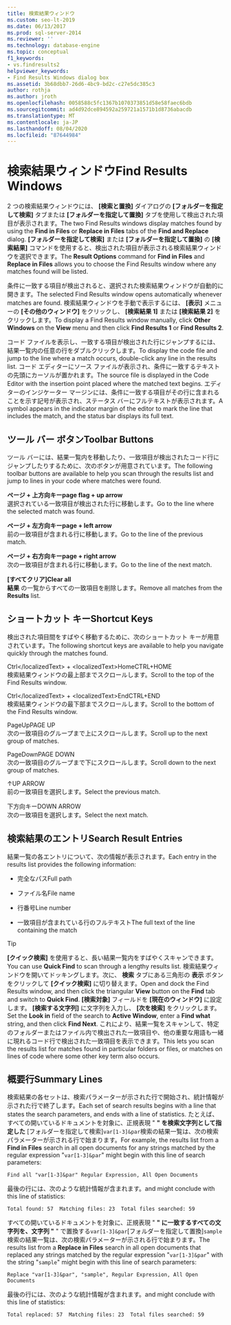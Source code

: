 ```yaml
---
title: 検索結果ウィンドウ
ms.custom: seo-lt-2019
ms.date: 06/13/2017
ms.prod: sql-server-2014
ms.reviewer: ''
ms.technology: database-engine
ms.topic: conceptual
f1_keywords:
- vs.findresults2
helpviewer_keywords:
- Find Results Windows dialog box
ms.assetid: 3b68dbb7-26d6-4bc9-bd2c-c27e5dc385c3
author: rothja
ms.author: jroth
ms.openlocfilehash: 0058588c5fc1367b1070373851d58e58faec6bdb
ms.sourcegitcommit: ad4d92dce894592a259721a1571b1d8736abacdb
ms.translationtype: MT
ms.contentlocale: ja-JP
ms.lasthandoff: 08/04/2020
ms.locfileid: "87644984"
---
```

# <a name="find-results-windows"></a><span data-ttu-id="f9059-102">検索結果ウィンドウ</span><span class="sxs-lookup"><span data-stu-id="f9059-102">Find Results Windows</span></span>
  <span data-ttu-id="f9059-103">2 つの検索結果ウィンドウには、 **[検索と置換]** ダイアログの **[フォルダーを指定して検索]** タブまたは **[フォルダーを指定して置換]** タブを使用して検出された項目が表示されます。</span><span class="sxs-lookup"><span data-stu-id="f9059-103">The two Find Results windows display matches found by using the **Find in Files** or **Replace in Files** tabs of the **Find and Replace** dialog.</span></span> <span data-ttu-id="f9059-104">**[フォルダーを指定して検索]** または **[フォルダーを指定して置換]** の **[検索結果]** コマンドを使用すると、検出された項目が表示される検索結果ウィンドウを選択できます。</span><span class="sxs-lookup"><span data-stu-id="f9059-104">The **Result Options** command for **Find in Files** and **Replace in Files** allows you to choose the Find Results window where any matches found will be listed.</span></span>  
  
 <span data-ttu-id="f9059-105">条件に一致する項目が検出されると、選択された検索結果ウィンドウが自動的に開きます。</span><span class="sxs-lookup"><span data-stu-id="f9059-105">The selected Find Results window opens automatically whenever matches are found.</span></span> <span data-ttu-id="f9059-106">検索結果ウィンドウを手動で表示するには、 **[表示]** メニューの **[その他のウィンドウ]** をクリックし、 **[検索結果 1]** または **[検索結果 2]** をクリックします。</span><span class="sxs-lookup"><span data-stu-id="f9059-106">To display a Find Results window manually, click **Other Windows** on the **View** menu and then click **Find Results 1** or **Find Results 2**.</span></span>  
  
 <span data-ttu-id="f9059-107">コード ファイルを表示し、一致する項目が検出された行にジャンプするには、結果一覧内の任意の行をダブルクリックします。</span><span class="sxs-lookup"><span data-stu-id="f9059-107">To display the code file and jump to the line where a match occurs, double-click any line in the results list.</span></span> <span data-ttu-id="f9059-108">コード エディターにソース ファイルが表示され、条件に一致するテキストの先頭にカーソルが置かれます。</span><span class="sxs-lookup"><span data-stu-id="f9059-108">The source file is displayed in the Code Editor with the insertion point placed where the matched text begins.</span></span> <span data-ttu-id="f9059-109">エディターのインジケーター マージンには、条件に一致する項目がその行に含まれることを示す記号が表示され、ステータス バーにフルテキストが表示されます。</span><span class="sxs-lookup"><span data-stu-id="f9059-109">A symbol appears in the indicator margin of the editor to mark the line that includes the match, and the status bar displays its full text.</span></span>  
  
## <a name="toolbar-buttons"></a><span data-ttu-id="f9059-110">ツール バー ボタン</span><span class="sxs-lookup"><span data-stu-id="f9059-110">Toolbar Buttons</span></span>  
 <span data-ttu-id="f9059-111">ツール バーには、結果一覧内を移動したり、一致項目が検出されたコード行にジャンプしたりするために、次のボタンが用意されています。</span><span class="sxs-lookup"><span data-stu-id="f9059-111">The following toolbar buttons are available to help you scan through the results list and jump to lines in your code where matches were found.</span></span>  
  
 <span data-ttu-id="f9059-112">**ページ + 上方向キー**</span><span class="sxs-lookup"><span data-stu-id="f9059-112">**page flag + up arrow**</span></span>  
 <span data-ttu-id="f9059-113">選択されている一致項目が検出された行に移動します。</span><span class="sxs-lookup"><span data-stu-id="f9059-113">Go to the line where the selected match was found.</span></span>  
  
 <span data-ttu-id="f9059-114">**ページ + 左方向キー**</span><span class="sxs-lookup"><span data-stu-id="f9059-114">**page + left arrow**</span></span>  
 <span data-ttu-id="f9059-115">前の一致項目が含まれる行に移動します。</span><span class="sxs-lookup"><span data-stu-id="f9059-115">Go to the line of the previous match.</span></span>  
  
 <span data-ttu-id="f9059-116">**ページ + 右方向キー**</span><span class="sxs-lookup"><span data-stu-id="f9059-116">**page + right arrow**</span></span>  
 <span data-ttu-id="f9059-117">次の一致項目が含まれる行に移動します。</span><span class="sxs-lookup"><span data-stu-id="f9059-117">Go to the line of the next match.</span></span>  
  
 <span data-ttu-id="f9059-118">**[すべてクリア]**</span><span class="sxs-lookup"><span data-stu-id="f9059-118">**Clear all**</span></span>  
 <span data-ttu-id="f9059-119">**結果** の一覧からすべての一致項目を削除します。</span><span class="sxs-lookup"><span data-stu-id="f9059-119">Remove all matches from the **Results** list.</span></span>  
  
## <a name="shortcut-keys"></a><span data-ttu-id="f9059-120">ショートカット キー</span><span class="sxs-lookup"><span data-stu-id="f9059-120">Shortcut Keys</span></span>  
 <span data-ttu-id="f9059-121">検出された項目間をすばやく移動するために、次のショートカット キーが用意されています。</span><span class="sxs-lookup"><span data-stu-id="f9059-121">The following shortcut keys are available to help you navigate quickly through the matches found.</span></span>  
  
 <span data-ttu-id="f9059-122">Ctrl&lt;/localizedText&gt; + &lt;localizedText&gt;Home</span><span class="sxs-lookup"><span data-stu-id="f9059-122">CTRL+HOME</span></span>  
 <span data-ttu-id="f9059-123">検索結果ウィンドウの最上部までスクロールします。</span><span class="sxs-lookup"><span data-stu-id="f9059-123">Scroll to the top of the Find Results window.</span></span>  
  
 <span data-ttu-id="f9059-124">Ctrl&lt;/localizedText&gt; + &lt;localizedText&gt;End</span><span class="sxs-lookup"><span data-stu-id="f9059-124">CTRL+END</span></span>  
 <span data-ttu-id="f9059-125">検索結果ウィンドウの最下部までスクロールします。</span><span class="sxs-lookup"><span data-stu-id="f9059-125">Scroll to the bottom of the Find Results window.</span></span>  
  
 <span data-ttu-id="f9059-126">PageUp</span><span class="sxs-lookup"><span data-stu-id="f9059-126">PAGE UP</span></span>  
 <span data-ttu-id="f9059-127">次の一致項目のグループまで上にスクロールします。</span><span class="sxs-lookup"><span data-stu-id="f9059-127">Scroll up to the next group of matches.</span></span>  
  
 <span data-ttu-id="f9059-128">PageDown</span><span class="sxs-lookup"><span data-stu-id="f9059-128">PAGE DOWN</span></span>  
 <span data-ttu-id="f9059-129">次の一致項目のグループまで下にスクロールします。</span><span class="sxs-lookup"><span data-stu-id="f9059-129">Scroll down to the next group of matches.</span></span>  
  
 <span data-ttu-id="f9059-130">↑</span><span class="sxs-lookup"><span data-stu-id="f9059-130">UP ARROW</span></span>  
 <span data-ttu-id="f9059-131">前の一致項目を選択します。</span><span class="sxs-lookup"><span data-stu-id="f9059-131">Select the previous match.</span></span>  
  
 <span data-ttu-id="f9059-132">下方向キー</span><span class="sxs-lookup"><span data-stu-id="f9059-132">DOWN ARROW</span></span>  
 <span data-ttu-id="f9059-133">次の一致項目を選択します。</span><span class="sxs-lookup"><span data-stu-id="f9059-133">Select the next match.</span></span>  
  
## <a name="search-result-entries"></a><span data-ttu-id="f9059-134">検索結果のエントリ</span><span class="sxs-lookup"><span data-stu-id="f9059-134">Search Result Entries</span></span>  
 <span data-ttu-id="f9059-135">結果一覧の各エントリについて、次の情報が表示されます。</span><span class="sxs-lookup"><span data-stu-id="f9059-135">Each entry in the results list provides the following information:</span></span>  
  
-   <span data-ttu-id="f9059-136">完全なパス</span><span class="sxs-lookup"><span data-stu-id="f9059-136">Full path</span></span>  
  
-   <span data-ttu-id="f9059-137">ファイル名</span><span class="sxs-lookup"><span data-stu-id="f9059-137">File name</span></span>  
  
-   <span data-ttu-id="f9059-138">行番号</span><span class="sxs-lookup"><span data-stu-id="f9059-138">Line number</span></span>  
  
-   <span data-ttu-id="f9059-139">一致項目が含まれている行のフルテキスト</span><span class="sxs-lookup"><span data-stu-id="f9059-139">The full text of the line containing the match</span></span>  
  
> [!TIP]  
>  <span data-ttu-id="f9059-140">**[クイック検索]** を使用すると、長い結果一覧内をすばやくスキャンできます。</span><span class="sxs-lookup"><span data-stu-id="f9059-140">You can use **Quick Find** to scan through a lengthy results list.</span></span> <span data-ttu-id="f9059-141">検索結果ウィンドウを開いてドッキングします。次に、 **検索** タブにある三角形の **表示** ボタンをクリックして **[クイック検索]** に切り替えます。</span><span class="sxs-lookup"><span data-stu-id="f9059-141">Open and dock the Find Results window, and then click the triangular **View** button on the **Find** tab and switch to **Quick Find**.</span></span> <span data-ttu-id="f9059-142">**[検索対象]** フィールドを **[現在のウィンドウ]** に設定します。 **[検索する文字列]** に文字列を入力し、 **[次を検索]** をクリックします。</span><span class="sxs-lookup"><span data-stu-id="f9059-142">Set the **Look in** field of the search to **Active Window**, enter a **Find what** string, and then click **Find Next**.</span></span> <span data-ttu-id="f9059-143">これにより、結果一覧をスキャンして、特定のフォルダーまたはファイル内で検出された一致項目や、他の重要な用語も一緒に現れるコード行で検出された一致項目を表示できます。</span><span class="sxs-lookup"><span data-stu-id="f9059-143">This lets you scan the results list for matches found in particular folders or files, or matches on lines of code where some other key term also occurs.</span></span>  
  
## <a name="summary-lines"></a><span data-ttu-id="f9059-144">概要行</span><span class="sxs-lookup"><span data-stu-id="f9059-144">Summary Lines</span></span>  
 <span data-ttu-id="f9059-145">検索結果の各セットは、検索パラメーターが示された行で開始され、統計情報が示された行で終了します。</span><span class="sxs-lookup"><span data-stu-id="f9059-145">Each set of search results begins with a line that states the search parameters, and ends with a line of statistics.</span></span> <span data-ttu-id="f9059-146">たとえば、すべての開いているドキュメントを対象に、正規表現 " **" を検索文字列として指定した** [フォルダーを指定して検索]`var[1-3]&par`検索の結果一覧は、次の検索パラメーターが示される行で始まります。</span><span class="sxs-lookup"><span data-stu-id="f9059-146">For example, the results list from a **Find in Files** search in all open documents for any strings matched by the regular expression "`var[1-3]&par`" might begin with this line of search parameters:</span></span>  
  
 `Find all "var[1-3]&par" Regular Expression, All Open Documents`  
  
 <span data-ttu-id="f9059-147">最後の行には、次のような統計情報が含まれます。</span><span class="sxs-lookup"><span data-stu-id="f9059-147">and might conclude with this line of statistics:</span></span>  
  
 `Total found: 57  Matching files: 23  Total files searched: 59`  
  
 <span data-ttu-id="f9059-148">すべての開いているドキュメントを対象に、正規表現 " **" に一致するすべての文字列を、文字列 "** " で置換する`var[1-3]&par`[フォルダーを指定して置換]`sample`検索の結果一覧は、次の検索パラメーターが示される行で始まります。</span><span class="sxs-lookup"><span data-stu-id="f9059-148">The results list from a **Replace in Files** search in all open documents that replaced any strings matched by the regular expression "`var[1-3]&par`" with the string "`sample`" might begin with this line of search parameters:</span></span>  
  
 `Replace "var[1-3]&par", "sample", Regular Expression, All Open Documents`  
  
 <span data-ttu-id="f9059-149">最後の行には、次のような統計情報が含まれます。</span><span class="sxs-lookup"><span data-stu-id="f9059-149">and might conclude with this line of statistics:</span></span>  
  
 `Total replaced: 57  Matching files: 23  Total files searched: 59`  
